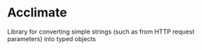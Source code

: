 # Acclimate
Library for converting simple strings (such as from HTTP request parameters) into typed objects

